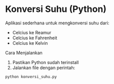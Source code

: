 
# Konversi Suhu (Python)

Aplikasi sederhana untuk mengkonversi suhu dari:

- Celcius ke Reamur
- Celcius ke Fahrenheit
- Celcius ke Kelvin

Cara Menjalankan

1. Pastikan Python sudah terinstall
2. Jalankan file dengan perintah:

```bash
python konversi_suhu.py
